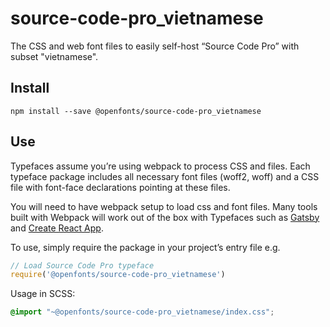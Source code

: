 
# source-code-pro_vietnamese

The CSS and web font files to easily self-host “Source Code Pro” with subset "vietnamese".

## Install

`npm install --save @openfonts/source-code-pro_vietnamese`

## Use

Typefaces assume you’re using webpack to process CSS and files. Each typeface
package includes all necessary font files (woff2, woff) and a CSS file with
font-face declarations pointing at these files.

You will need to have webpack setup to load css and font files. Many tools built
with Webpack will work out of the box with Typefaces such as [Gatsby](https://github.com/gatsbyjs/gatsby)
and [Create React App](https://github.com/facebookincubator/create-react-app).

To use, simply require the package in your project’s entry file e.g.

```javascript
// Load Source Code Pro typeface
require('@openfonts/source-code-pro_vietnamese')
```

Usage in SCSS:
```scss
@import "~@openfonts/source-code-pro_vietnamese/index.css";
```
